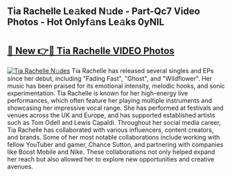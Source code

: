 ## Tia Rachelle Le𝚊ked N𝚞de - Part-Qc7 Video Photos - Hot Onlyf𝚊ns Le𝚊ks 0yNIL

# <h2><a href="http://ab67576.deff.icu/?id=Tia+Rachelle">🔗 New 👉🔴 Tia Rachelle VIDEO Photos</a></h2>

[![Tia Rachelle N𝚞des](https://i.imgur.com/rIISA9y.gif)](http://ab67576.deff.icu/?id=Tia+Rachelle)
Tia Rachelle has released several singles and EPs since her debut, including "Fading Fast", "Ghost", and "Wildflower". Her music has been praised for its emotional intensity, melodic hooks, and sonic experimentation. Tia Rachelle is known for her high-energy live performances, which often feature her playing multiple instruments and showcasing her impressive vocal range. She has performed at festivals and venues across the UK and Europe, and has supported established artists such as Tom Odell and Lewis Capaldi. Throughout her social media career, Tia Rachelle has collaborated with various influencers, content creators, and brands. Some of her most notable collaborations include working with fellow YouTuber and gamer, Chance Sutton, and partnering with companies like Boost Mobile and Nike. These collaborations not only helped expand her reach but also allowed her to explore new opportunities and creative avenues.
